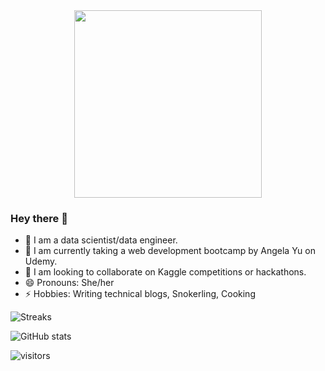 <div id="header" align="center">
  <img src="https://media.giphy.com/media/L1R1tvI9svkIWwpVYr/giphy.gif" width="300"/>
</div>

### Hey there 👋

 - 🔭 I am a data scientist/data engineer. 
 - 🌱 I am currently taking a web development bootcamp by Angela Yu on Udemy. 
 - 👯 I am looking to collaborate on Kaggle competitions or hackathons. 
 - 😄 Pronouns: She/her 
 - ⚡ Hobbies: Writing technical blogs, Snokerling, Cooking 
 
![Streaks](https://github-readme-streak-stats.herokuapp.com/?user=divyashie&theme=synthwave) 

![GitHub stats](https://github-readme-stats.vercel.app/api?username=divyashie&show_icons=true&theme=synthwave)

![visitors](https://visitor-badge.glitch.me/badge?page_id=page.id&left_color=green&right_color=red)
  
